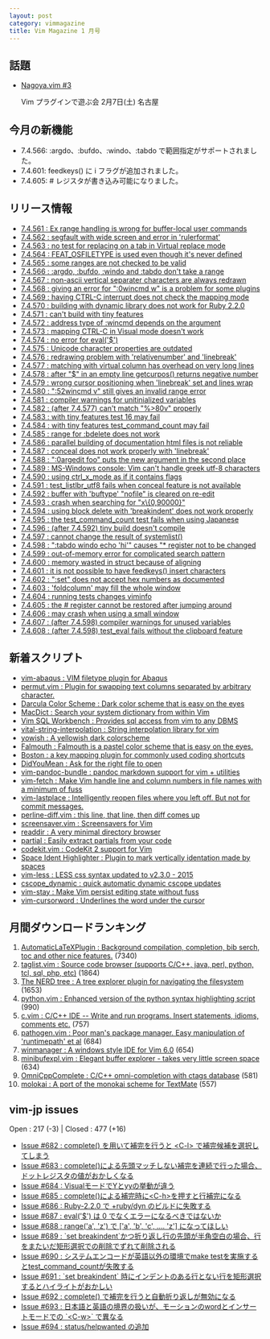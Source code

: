 ```yaml
---
layout: post
category: vimmagazine
title: Vim Magazine 1 月号
---
```


## 話題

- [Nagoya.vim #3](http://nagoyavim.connpass.com/event/11007/)

  Vim プラグインで遊ぶ会  2月7日(土) 名古屋

## 今月の新機能

- 7.4.566: :argdo、:bufdo、:windo、:tabdo で範囲指定がサポートされました。
- 7.4.601: feedkeys() に i フラグが追加されました。
- 7.4.605: # レジスタが書き込み可能になりました。

## リリース情報

- [7.4.561 : Ex range handling is wrong for buffer-local user commands](http://code.google.com/p/vim/source/detail?r=82c6a3bddb23c7343fefc271b33960a20506ead5)
- [7.4.562 : segfault with wide screen and error in 'rulerformat'](http://code.google.com/p/vim/source/detail?r=b5df99582638f6f6cad794b7049453d7ff2c70b2)
- [7.4.563 : no test for replacing on a tab in Virtual replace mode](http://code.google.com/p/vim/source/detail?r=9dc52b404c1b3f32d36df2841c4c8eddea6e4407)
- [7.4.564 : FEAT&#x5f;OSFILETYPE is used even though it's never defined](http://code.google.com/p/vim/source/detail?r=9657929ee56251b52885cd0660941b0aab2af3ba)
- [7.4.565 : some ranges are not checked to be valid](http://code.google.com/p/vim/source/detail?r=22f95a018b13dc9d8a3246d990a1ea0b5b3a264d)
- [7.4.566 : :argdo, :bufdo, :windo and :tabdo don't take a range](http://code.google.com/p/vim/source/detail?r=a88d4dc02bf438ff9e6ee119be8188e342ea459e)
- [7.4.567 : non-ascii vertical separater characters are always redrawn](http://code.google.com/p/vim/source/detail?r=0b245c8dbd19755e08b5248110a537a74ddb92c4)
- [7.4.568 : giving an error for ":0wincmd w" is a problem for some plugins](http://code.google.com/p/vim/source/detail?r=747cbac7047bf8d003ff0672b25b60e0236fdb1b)
- [7.4.569 : having CTRL-C interrupt does not check the mapping mode](http://code.google.com/p/vim/source/detail?r=ccb6962585f1ea5e7f872d79e59565e7a95234db)
- [7.4.570 : building with dynamic library does not work for Ruby 2.2.0](http://code.google.com/p/vim/source/detail?r=816c584ff1740cd118d5a35fbea98ed28ed2e2e2)
- [7.4.571 : can't build with tiny features](http://code.google.com/p/vim/source/detail?r=97b2ff29ae3a213b5c72bd8ea3aa2442ef355e08)
- [7.4.572 : address type of :wincmd depends on the argument](http://code.google.com/p/vim/source/detail?r=cba15023c40371ed51ee0ed50fbdf23d6860f0ba)
- [7.4.573 : mapping CTRL-C in Visual mode doesn't work](http://code.google.com/p/vim/source/detail?r=8cfbc34ae4aa2b91b5b012b2e8dfe86327b449c9)
- [7.4.574 : no error for eval('$')](http://code.google.com/p/vim/source/detail?r=45ff9dd354eaff958c0ba646134e1f5cd6e9186f)
- [7.4.575 : Unicode character properties are outdated](http://code.google.com/p/vim/source/detail?r=fe0f33ac63af3c16a9920fe08bd3582aa0f02f50)
- [7.4.576 : redrawing problem with 'relativenumber' and 'linebreak'](http://code.google.com/p/vim/source/detail?r=749fc929da45d07efc5352dd8a0c00f8ed9f2163)
- [7.4.577 : matching with virtual column has overhead on very long lines](http://code.google.com/p/vim/source/detail?r=bcf9d3a6007fff06d0521339f93dc870e5231eaa)
- [7.4.578 : after "$" in an empty line getcurpos() returns negative number](http://code.google.com/p/vim/source/detail?r=b7b3afcae90e5b8e9f57ec3b172fed14f6912579)
- [7.4.579 : wrong cursor positioning when 'linebreak' set and lines wrap](http://code.google.com/p/vim/source/detail?r=134a7d55f9fa170c8c4591328eb550e70b756616)
- [7.4.580 : ":52wincmd v" still gives an invalid range error](http://code.google.com/p/vim/source/detail?r=a5a6f1467b1ea73697b3265d8f12805bd998c81e)
- [7.4.581 : compiler warnings for unitinialized variables](http://code.google.com/p/vim/source/detail?r=e1874a4524f8c97efed78e215fd5ff91f3569351)
- [7.4.582 : (after 7.4.577) can't match "%>80v" properly](http://code.google.com/p/vim/source/detail?r=dfd593d81818468ad60cad4fc66c561299f8d969)
- [7.4.583 : with tiny features test 16 may fail](http://code.google.com/p/vim/source/detail?r=f2978794e801bfe8a587865492302cc0a16783cc)
- [7.4.584 : with tiny features test&#x5f;command&#x5f;count may fail](http://code.google.com/p/vim/source/detail?r=79b3d83592c5ad63ce0c8d276d15f570e95dd941)
- [7.4.585 : range for :bdelete does not work](http://code.google.com/p/vim/source/detail?r=1d3139ae6ce67d69ce8bc221bfc67dc1b47e95d9)
- [7.4.586 : parallel building of documentation html files is not reliable](http://code.google.com/p/vim/source/detail?r=667cb2eb17a52d9ac28a1b6f686935814e769ecd)
- [7.4.587 : conceal does not work properly with 'linebreak'](http://code.google.com/p/vim/source/detail?r=70793fedd25a509568abbd4026565675e830b1ca)
- [7.4.588 : ":0argedit foo" puts the new argument in the second place](http://code.google.com/p/vim/source/detail?r=a03e143b93587cf29c91121acdf66f6e5dc6e470)
- [7.4.589 : MS-Windows console: Vim can't handle greek utf-8 characters](http://code.google.com/p/vim/source/detail?r=8ff2d1b611bfeb17b594262cbf9313f819b4483a)
- [7.4.590 : using ctrl&#x5f;x&#x5f;mode as if it contains flags](http://code.google.com/p/vim/source/detail?r=5b8d26b85437ffa91cd586fa138aba80bba897a9)
- [7.4.591 : test&#x5f;listlbr&#x5f;utf8 fails when conceal feature is not available](http://code.google.com/p/vim/source/detail?r=7b8e3be930f39af3cdc1fe969a6de16f2d91e5d2)
- [7.4.592 : buffer with 'buftype' "nofile" is cleared on re-edit](http://code.google.com/p/vim/source/detail?r=005a6b65086666ed56531e4c8a531a3ee0cea638)
- [7.4.593 : crash when searching for "x\\{0,90000}"](http://code.google.com/p/vim/source/detail?r=bdc8e71633e45ebe5f1b59e4328fcf22a5866cb7)
- [7.4.594 : using block delete with 'breakindent' does not work properly](http://code.google.com/p/vim/source/detail?r=f9d02ce2f745f75003ff570b2a596c755ccc86ba)
- [7.4.595 : the test&#x5f;command&#x5f;count test fails when using Japanese](http://code.google.com/p/vim/source/detail?r=d83436d119871584ddb012ecf0aa4d01030f65ee)
- [7.4.596 : (after 7.4.592) tiny build doesn't compile](http://code.google.com/p/vim/source/detail?r=6da912e32896c57227a0f297aa1d3312a653cf0a)
- [7.4.597 : cannot change the result of systemlist()](http://code.google.com/p/vim/source/detail?r=c124a8f34ed1cf510d384b384db6f34be5d61a3e)
- [7.4.598 : ":tabdo windo echo 'hi'" causes "&#x2a; register not to be changed](http://code.google.com/p/vim/source/detail?r=b01ca71f93b293ba93489bc2320c12caf61bf289)
- [7.4.599 : out-of-memory error for complicated search pattern](http://code.google.com/p/vim/source/detail?r=1ef8ce97fc40b59d7218d7300685d40df63a407c)
- [7.4.600 : memory wasted in struct because of aligning](http://code.google.com/p/vim/source/detail?r=436d6c9e57f2f6def73e86891cbf72a0328aa9bd)
- [7.4.601 : it is not possible to have feedkeys() insert characters](http://code.google.com/p/vim/source/detail?r=2561531decf15c1a02f62a1b96ff778e12a5dcbc)
- [7.4.602 : ":set" does not accept hex numbers as documented](http://code.google.com/p/vim/source/detail?r=4e31d9f7c896a346b2346fc4ff005b8b255172c9)
- [7.4.603 : 'foldcolumn' may fill the whole window](http://code.google.com/p/vim/source/detail?r=0c8738124a7b9d6d1d3e18124ad97310e9618c92)
- [7.4.604 : running tests changes viminfo](http://code.google.com/p/vim/source/detail?r=f625b6302d048df7d9f9e738b773f91dd4bbd58e)
- [7.4.605 : the # register cannot be restored after jumping around](http://code.google.com/p/vim/source/detail?r=c1ed973fb58faa650dcd4d25a98c669edb8ca0d4)
- [7.4.606 : may crash when using a small window](http://code.google.com/p/vim/source/detail?r=22f164bd7e8ea7de1e4c2a41020dde971112b862)
- [7.4.607 : (after 7.4.598) compiler warnings for unused variables](http://code.google.com/p/vim/source/detail?r=52b89a52ffd4f2a925b42be1aa8041bc0c0dff31)
- [7.4.608 : (after 7.4.598) test&#x5f;eval fails without the clipboard feature](http://code.google.com/p/vim/source/detail?r=6b86d256fd3360a5a0a8f89c3efeda4e961153c0)

## 新着スクリプト

- [vim-abaqus : VIM filetype plugin for Abaqus](http://www.vim.org/scripts/script.php?script_id=5077)
- [permut.vim : Plugin for swapping text columns separated by arbitrary character.](http://www.vim.org/scripts/script.php?script_id=5078)
- [Darcula Color Scheme : Dark color scheme that is easy on the eyes](http://www.vim.org/scripts/script.php?script_id=5079)
- [MacDict : Search your system dictionary from within Vim](http://www.vim.org/scripts/script.php?script_id=5080)
- [Vim SQL Workbench : Provides sql access from vim to any DBMS](http://www.vim.org/scripts/script.php?script_id=5081)
- [vital-string-interpolation : String interpolation library for vim](http://www.vim.org/scripts/script.php?script_id=5082)
- [yowish : A yellowish dark colorscheme](http://www.vim.org/scripts/script.php?script_id=5083)
- [Falmouth : Falmouth is a pastel color scheme that is easy on the eyes.](http://www.vim.org/scripts/script.php?script_id=5084)
- [Boston : a key mapping plugin for commonly used coding shortcuts](http://www.vim.org/scripts/script.php?script_id=5085)
- [DidYouMean : Ask for the right file to open](http://www.vim.org/scripts/script.php?script_id=5086)
- [vim-pandoc-bundle : pandoc markdown support for vim + utilities](http://www.vim.org/scripts/script.php?script_id=5088)
- [vim-fetch : Make Vim handle line and column numbers in file names with a minimum of fuss](http://www.vim.org/scripts/script.php?script_id=5089)
- [vim-lastplace : Intelligently reopen files where you left off. But not for commit messages.](http://www.vim.org/scripts/script.php?script_id=5090)
- [perline-diff.vim : this line, that line, then diff comes up](http://www.vim.org/scripts/script.php?script_id=5091)
- [screensaver.vim : Screensavers for Vim](http://www.vim.org/scripts/script.php?script_id=5092)
- [readdir : A very minimal directory browser](http://www.vim.org/scripts/script.php?script_id=5093)
- [partial : Easily extract partials from your code](http://www.vim.org/scripts/script.php?script_id=5094)
- [codekit.vim : CodeKit 2 support for Vim](http://www.vim.org/scripts/script.php?script_id=5095)
- [Space Ident Highlighter : Plugin to mark vertically identation made by spaces](http://www.vim.org/scripts/script.php?script_id=5096)
- [vim-less : LESS css syntax updated to v2.3.0 - 2015](http://www.vim.org/scripts/script.php?script_id=5097)
- [cscope&#x5f;dynamic : quick automatic dynamic cscope updates](http://www.vim.org/scripts/script.php?script_id=5098)
- [vim-stay : Make Vim persist editing state without fuss](http://www.vim.org/scripts/script.php?script_id=5099)
- [vim-cursorword : Underlines the word under the cursor](http://www.vim.org/scripts/script.php?script_id=5100)

## 月間ダウンロードランキング

1. [AutomaticLaTeXPlugin : Background compilation, completion, bib serch, toc and other nice features.](http://www.vim.org/scripts/script.php?script_id=2945) (7340)
2. [taglist.vim : Source code browser (supports C/C++, java, perl, python, tcl, sql, php, etc)](http://www.vim.org/scripts/script.php?script_id=273) (1864)
3. [The NERD tree : A tree explorer plugin for navigating the filesystem](http://www.vim.org/scripts/script.php?script_id=1658) (1653)
4. [python.vim : Enhanced version of the python syntax highlighting script](http://www.vim.org/scripts/script.php?script_id=790) (990)
5. [c.vim : C/C++ IDE --  Write and run programs. Insert statements, idioms, comments etc.](http://www.vim.org/scripts/script.php?script_id=213) (757)
6. [pathogen.vim : Poor man's package manager. Easy manipulation of 'runtimepath' et al](http://www.vim.org/scripts/script.php?script_id=2332) (684)
7. [winmanager : A windows style IDE for Vim 6.0](http://www.vim.org/scripts/script.php?script_id=95) (654)
8. [minibufexpl.vim : Elegant buffer explorer - takes very little screen space](http://www.vim.org/scripts/script.php?script_id=159) (634)
9. [OmniCppComplete : C/C++ omni-completion with ctags database](http://www.vim.org/scripts/script.php?script_id=1520) (581)
10. [molokai : A port of the monokai scheme for TextMate](http://www.vim.org/scripts/script.php?script_id=2340) (557)

## vim-jp issues

Open : 217 (-3) | Closed : 477 (+16)

- [Issue #682 : complete() を用いて補完を行うと \<C-l> で補完候補を選択してしまう](https://github.com/vim-jp/issues/issues/682)
- [Issue #683 : complete()による先頭マッチしない補完を連続で行った場合、ドットレジスタの値がおかしくなる](https://github.com/vim-jp/issues/issues/683)
- [Issue #684 : VisualモードでYとyyの挙動が違う](https://github.com/vim-jp/issues/issues/684)
- [Issue #685 : complete()による補完時に\<C-h>を押すと行補完になる](https://github.com/vim-jp/issues/issues/685)
- [Issue #686 : Ruby-2.2.0 で +ruby/dyn のビルドに失敗する](https://github.com/vim-jp/issues/issues/686)
- [Issue #687 : eval('$') は 0 でなくエラーになるべきではないか](https://github.com/vim-jp/issues/issues/687)
- [Issue #688 : range('a', 'z') で \['a', 'b', 'c', .... 'z'\] になってほしい](https://github.com/vim-jp/issues/issues/688)
- [Issue #689 : &#x60;set breakindent&#x60;かつ折り返し行の先頭が半角空白の場合、行をまたいだ矩形選択での削除でずれて削除される](https://github.com/vim-jp/issues/issues/689)
- [Issue #690 : システムエンコードが英語以外の環境でmake testを実施するとtest&#x5f;command&#x5f;countが失敗する](https://github.com/vim-jp/issues/issues/690)
- [Issue #691 : &#x60;set breakindent&#x60; 時にインデントのある行とない行を矩形選択するとハイライトがおかしい](https://github.com/vim-jp/issues/issues/691)
- [Issue #692 : complete() で補完を行うと自動折り返しが無効になる](https://github.com/vim-jp/issues/issues/692)
- [Issue #693 : 日本語と英語の境界の扱いが、モーションのwordとインサートモードでの &#x60;\<C-w>&#x60; で異なる](https://github.com/vim-jp/issues/issues/693)
- [Issue #694 : status/helpwanted の追加](https://github.com/vim-jp/issues/issues/694)

